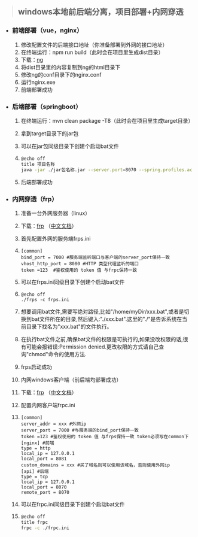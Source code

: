 > ## windows本地前后端分离，项目部署+内网穿透

- ### 前端部署（vue，nginx）

   1. 修改配置文件的后端接口地址（你准备部署到外网的接口地址）
   2. 在终端运行：npm run build（此时会在项目里生成dist目录）
   3. 下载：[ng](http://nginx.org/en/download.html)
   4. 将dist目录里的内容复制到ng的html目录下
   5. 修改ng的conf目录下的nginx.conf
   6. 运行nginx.exe
   7. 前端部署成功

- ### 后端部署（springboot）

   1. 在终端运行：mvn clean package -T8（此时会在项目里生成target目录）

   2. 拿到target目录下的jar包

   3. 可以在jar包同级目录下创建个启动bat文件

   4. ```bash
      @echo off
      title 项目名称
      java -jar ./jar包名称.jar --server.port=8070 --spring.profiles.active=dev
      ```

   5. 后端部署成功

- ### 内网穿透（frp）

   1. 准备一台外网服务器（linux）

   2. 下载：[frp](https://github.com/fatedier/frp/releases/download/v0.44.0/frp_0.44.0_linux_amd64.tar.gz) （[中文文档](https://gofrp.org/docs/)）

   3. 首先配置外网的服务端frps.ini

   4. ```
      [common]
      bind_port = 7000 #服务端监听端口与客户端的server_port保持一致
      vhost_http_port = 8080 #HTTP 类型代理监听的端口
      token =123  #鉴权使用的 token 值 与frpc保持一致
      ```

   5. 可以在frps.ini同级目录下创建个启动bat文件

   6. ```
      @echo off
      ./frps -c frps.ini
      ```

   7. 想要调用bat文件,需要写绝对路径,比如"/home/myDir/xxx.bat",或者是切换到bat文件所在的目录,然后键入:"./xxx.bat".这里的"./"是告诉系统在当前目录下找名为"xxx.bat"的文件执行。

   8. 在执行bat文件之前,确保bat文件的权限是可执行的,如果没改权限的话,很有可能会报错误:Permission denied.更改权限的方式请自己查询"chmod"命令的使用方法.

   9. frps启动成功

   10. 内网windows客户端（前后端均部署成功）

   11. 下载：[frp](https://github.com/fatedier/frp/tags) （[中文文档](https://gofrp.org/docs/)）

   12. 配置内网客户端frpc.ini

   13. ```
       [common]
       server_addr = xxx #外网ip
       server_port = 7000 #与服务端的bind_port保持一致
       token =123 #鉴权使用的 token 值 与frps保持一致 token必须写在common下
       [nginx] #前端
       type = http
       local_ip = 127.0.0.1
       local_port = 8081
       custom_domains = xxx #买了域名则可以使用该域名，否则使用外网ip
       [api] #后端
       type = tcp
       local_ip = 127.0.0.1
       local_port = 8070
       remote_port = 8070
       ```

   14. 可以在frpc.ini同级目录下创建个启动bat文件

   15. ```bash
       @echo off
       title frpc
       frpc -c ./frpc.ini
       ```

       